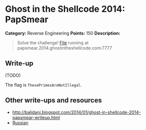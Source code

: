 # Ghost in the Shellcode 2014: PapSmear

**Category:** Reverse Engineering
**Points:** 150
**Description:**

> Solve the challenge! [File](https://2014.ghostintheshellcode.com/pap_smear-1fb0104b24e15c5427281de92727f74c7a50fee5) running at papsmear.2014.ghostintheshellcode.com:7777

## Write-up

(TODO)

The flag is `ThesePrimesAreNotIllegal`.

## Other write-ups and resources

* <http://balidani.blogspot.com/2014/01/ghost-in-shellcode-2014-papsmear-writeup.html>
* [Russian](http://h0n3yp0t.ru/?p=226)
